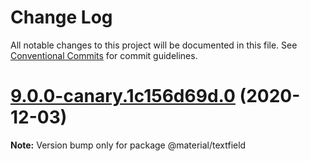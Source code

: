 # Change Log

All notable changes to this project will be documented in this file.
See [Conventional Commits](https://conventionalcommits.org) for commit guidelines.

# [9.0.0-canary.1c156d69d.0](https://github.com/material-components/material-components-web/compare/v8.0.0...v9.0.0-canary.1c156d69d.0) (2020-12-03)

**Note:** Version bump only for package @material/textfield
